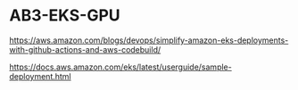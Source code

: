 # AB3-EKS-GPU



https://aws.amazon.com/blogs/devops/simplify-amazon-eks-deployments-with-github-actions-and-aws-codebuild/

https://docs.aws.amazon.com/eks/latest/userguide/sample-deployment.html
